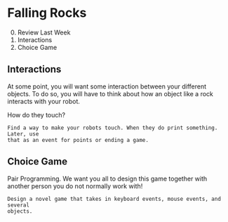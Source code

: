 # Falling Rocks
0. Review Last Week
1. Interactions
2. Choice Game

## Interactions
At some point, you will want some interaction between your different objects. To
do so, you will have to think about how an object like a rock interacts with
your robot.

How do they touch?

``` Task 1
Find a way to make your robots touch. When they do print something. Later, use
that as an event for points or ending a game.
```

## Choice Game

Pair Programming. We want you all to design this game together with another
person you do not normally work with!

``` Task 2
Design a novel game that takes in keyboard events, mouse events, and several
objects.
```

